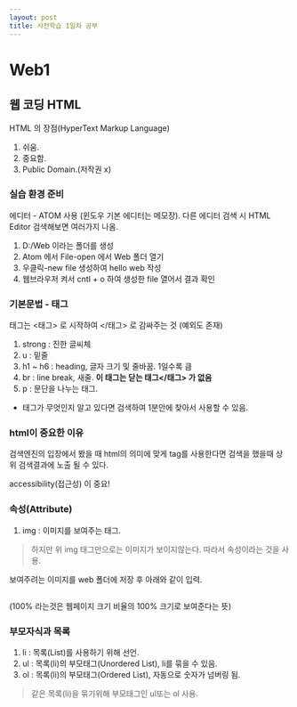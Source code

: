 ```yaml
---
layout: post
title: 사전학습 1일차 공부
---
```

Web1
=======
웹 코딩 HTML
-------

HTML 의 장점(HyperText Markup Language)
1. 쉬움.
2. 중요함.
3. Public Domain.(저작권 x)

### 실습 환경 준비

에디터 - ATOM 사용 (윈도우 기본 에디터는 메모장).
다른 에디터 검색 시 HTML Editor 검색해보면 여러가지 나옴.
1. D:/Web 이라는 폴더를 생성
2. Atom 에서 File-open 에서 Web 폴더 열기
3. 우클릭-new file 생성하여 hello web 작성
4. 웹브라우저 켜서 cntl + o 하여 생성한 file 열어서 결과 확인

### 기본문법 - 태그
태그는 <태그> 로 시작하여 </태그> 로 감싸주는 것 (예외도 존재)

1. strong : 진한 글씨체
2. u : 밑줄
3. h1 ~ h6 : heading, 글자 크기 및 줄바꿈. 1일수록 큼
4. br : line break, 새줄. **이 태그는 닫는 태그</태그> 가 없음**
5. p : 문단을 나누는 태그.

- 태그가 무엇인지 알고 있다면 검색하여 1분안에 찾아서 사용할 수 있음.

### html이 중요한 이유
검색엔진의 입장에서 봤을 때 html의 의미에 맞게 tag를 사용한다면 검색을 했을때 상위 검색결과에 노출 될 수 있다.

accessibility(접근성) 이 중요!

### 속성(Attribute)

1. img : 이미지를 보여주는 태그.

>하지만 위 img 태그만으로는 이미지가 보이지않는다.
따라서 속성이라는 것을 사용.

보여주려는 이미지를 web 폴더에 저장 후 아래와 같이 입력.
```<img src="이미지.jpg" width="100%">
```

(100% 라는것은 웹페이지 크기 비율의 100% 크기로 보여준다는 뜻)

### 부모자식과 목록
1. li : 목록(List)를 사용하기 위해 선언.
2. ul : 목록(li)의 부모태그(Unordered List), li를 묶을 수 있음.
3. ol : 목록(li)의 부모태그(Ordered List), 자동으로 숫자가 넘버링 됨.
> 같은 목록(li)을 묶기위해 부모태그인 ul또는 ol 사용.

